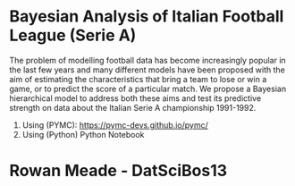 # Bayesian Analysis of Italian Football League (Serie A) 


The problem of modelling football data has become increasingly popular in the last few years and many different models have been proposed with the aim of estimating the characteristics that bring a team to lose or win a game, or to predict the score of a particular match. We propose a Bayesian hierarchical model to address both these aims and test its predictive strength on data about the Italian Serie A championship 1991-1992. 

1. Using (PYMC): https://pymc-devs.github.io/pymc/
2. Using (Python) Python Notebook


# Rowan Meade - DatSciBos13
